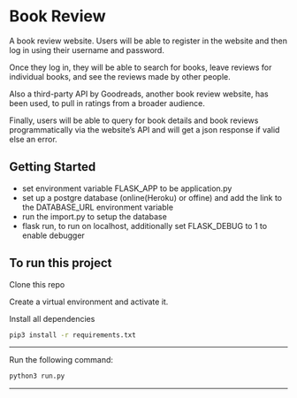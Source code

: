 # Book Review

<p>A book review website. Users will be able to register in the website and then log in using their username and password.</p>
<p>Once they log in, they will be able to search for books, leave reviews for individual books, and see the reviews made by other people.</p>
<p>Also a third-party API by Goodreads, another book review website, has been used, to pull in ratings from a broader audience.</p>
<p>Finally, users will be able to query for book details and book reviews programmatically via the website’s API and will get a json response if valid else an error.</p>


## Getting Started
<ul>
<li>set environment variable FLASK_APP to be application.py</li>
<li>set up a postgre database (online(Heroku) or offine) and add the link to the DATABASE_URL environment variable</li>
<li>run the import.py to setup the database</li>
<li>flask run, to run on localhost, additionally set FLASK_DEBUG to 1 to enable debugger</li>
</ul>

## To run this project

Clone this repo

Create a virtual environment and activate it.

Install all dependencies

```bash
pip3 install -r requirements.txt
```

<hr>

Run the following command:
```bash
python3 run.py
```

<hr>

